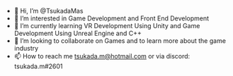 - 👋 Hi, I’m @TsukadaMas 
- 👀 I’m interested in Game Development and Front End Development
- 🌱 I’m currently learning VR Development Using Unity and Game Development Using Unreal Engine and C++
- 💞️ I’m looking to collaborate on Games and to learn more about the game industry
- 📫 How to reach me tsukada.m@hotmail.com or via discord: tsukada.m#2601

<!---
TsukadaMas/TsukadaMas is a ✨ special ✨ repository because its `README.md` (this file) appears on your GitHub profile.
You can click the Preview link to take a look at your changes.
--->
